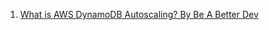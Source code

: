 1. [What is AWS DynamoDB Autoscaling? By Be A Better Dev](https://www.youtube.com/watch?v=-um_HJWcHtA)
